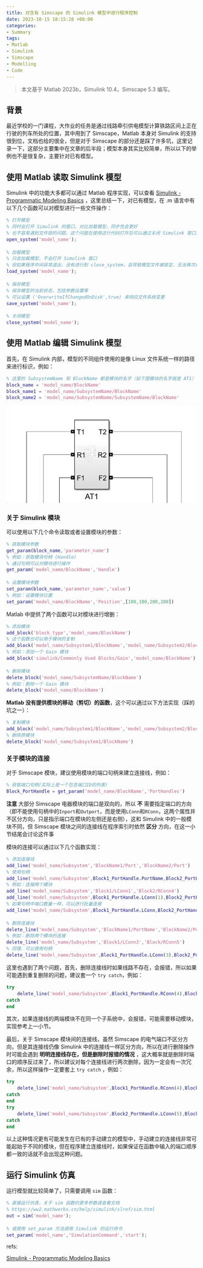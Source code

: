 ```yaml
---
title: 对含有 Simscape 的 Simulink 模型中进行程序控制
date: 2023-10-15 18:15:28 +08:00
categories:
- Summary
tags: 
- Matlab
- Simulink
- Simscape
- Modelling
- Code
---
```


> 本文基于 Matlab 2023b，Simulink 10.4，Simscape 5.3 编写。

## 背景

最近学校的一门课程，大作业的任务是通过线路牵引供电模型计算铁路区间上正在行驶的列车所处的位置，其中用到了 Simscape，Matlab 本身对 Simulink 的支持很到位，文档也给的很全，但是对于 Simscape 的部分还是踩了许多坑，这里记录一下，这部分主要集中在文章的后半段；模型本身其实比较简单，所以以下的举例也不是很复杂，主要针对已有模型。

## 使用 Matlab 读取 Simulink 模型

Simulink 中的功能大多都可以通过 Matlab 程序实现，可以查看 [Simulink - Programmatic Modeling Basics](https://ww2.mathworks.cn/help/simulink/ug/approach-modeling-programmatically.html) ，这里总结一下，对已有模型，在 .m 语言中有以下几个函数可以对模型进行一些文件操作：

```matlab
% 打开模型
% 同时会打开 Simulink 的窗口，对比加载模型，同步性会更好
% 也不容易遇到文件锁的问题，这个问题在使用这行代码打开后可以通过关闭 Simulink 窗口解决
open_system('model_name');

% 加载模型
% 只会加载模型，不会打开 Simulink 窗口
% 但如果程序中间异常退出，没有进行到 close_system，会导致模型文件被锁定，无法再次打开，可能需要重启 Matlab
load_system('model_name');

% 保存模型
% 保存模型的当前状态，包括参数设置等
% 可以设置 ('OverwriteIfChangedOnDisk',true) 来响应文件系统变更
save_system('model_name');

% 关闭模型
close_system('model_name');
```

## 使用 Matlab 编辑 Simulink 模型

首先，在 Simulink 内部，模型的不同组件使用的是像 Linux 文件系统一样的路径来进行标识，例如：

```matlab
% 这里的 SubsystemName 和 BlockName 都是模块的名字（如下图模块的名字就是 AT1）
block_name = 'model_name/BlockName'
block_name1 = 'model_name/SubsystemName/BlockName'
block_name2 = 'model_name/SubsystemName/SubsystemName/BlockName'
```

![一个 Simulink 模块](simulink_block.png)

### 关于 Simulink 模块

可以使用以下几个命令读取或者设置模块的参数：

```matlab
% 获取模块参数
get_param(block_name,'parameter_name')
% 例如：获取模块句柄 (Handle)
% 通过句柄可以对模块进行操作
get_param('model_name/BlockName','Handle')

% 设置模块参数
set_param(block_name,'parameter_name','value')
% 例如：设置模块位置
set_param('model_name/BlockName','Position',[100,100,200,200])
```

Matlab 中提供了两个函数可以对模块进行增删：

```matlab
% 添加模块
add_block('block_type','model_name/BlockName')
% 这个函数也可以用于模块的复制
add_block('model_name/Subsystem1/BlockName','model_name/Subsystem2/BlockName')
% 例如：添加一个 Gain 模块
add_block('simulink/Commonly Used Blocks/Gain','model_name/BlockName')

% 删除模块
delete_block('model_name/SubsystemName/BlockName')
% 例如：删除一个 Gain 模块
delete_block('model_name/BlockName')
```

__Matlab 没有提供模块的移动（剪切）的函数__，这个可以通过以下方法实现（踩的坑之一）：

```matlab
% 复制模块
add_block('model_name/Subsystem1/BlockName','model_name/Subsystem2/BlockName')
% 删除原模块
delete_block('model_name/Subsystem1/BlockName')
```

### 关于模块的连接

对于 Simscape 模块，建议使用模块的端口句柄来建立连接线，例如：

```matlab
% 获取端口句柄(实际上是一个包含端口ID的列表)
Block_PortHandle = get_param('model_name/BlockName','PortHandles')
```
__注意__ 大部分 Simscape 电器模块的端口是双向的，所以 __不__ 需要指定端口的方向（即不能使用句柄中的`Inport`和`Outport`，而是使用`LConn`和`RConn`，这两个属性并不区分方向，只是指示端口在模块的左侧还是右侧），这和 Simulink 中的一般模块不同，但 Simscape 模块之间的连接线在程序索引时依然 __区分__ 方向，在这一小节结尾会讨论这件事

模块的连接可以通过以下几个函数实现：

```matlab
% 添加连接线
add_line('model_name/Subsystem','BlockName1/Port','BlockName2/Port')
% 使用句柄
add_line('model_name/Subsystem',Block1_PortHandle.PortName,Block2_PortHandle.PortName)
% 例如：连接两个模块
add_line('model_name/Subsystem','Block1/LConn1','Block2/RConn4')
add_line('model_name/Subsystem',Block1_PortHandle.LConn(1),Block2_PortHandle.RConn(4))
% 如果句柄中端口数量一样，可以进行批量连接
add_line('model_name/Subsystem',Block1_PortHandle.LConn,Block2_PortHandle.RConn)

% 删除连接线
delete_line('model_name/Subsystem','BlockName1/PortName','BlockName2/PortName')
% 例如：删除两个模块的连接
delete_line('model_name/Subsystem','Block1/LConn3','Block/RConn5')
% 同理，可以使用句柄
delete_line('model_name/Subsystem',Block1_PortHandle.LConn(3),Block2_PortHandle.RConn(5))
```

这里也遇到了两个问题，首先，删除连接线时如果线路不存在，会报错，所以如果可能遇到重复删除的问题，建议套一个 `try catch`，例如：

```matlab
try
    delete_line('model_name/Subsystem',Block1_PortHandle.RConn(4),Block2_PortHandle.LConn(5))
catch
end
```

其次，如果连接线的两端模块不在同一个子系统中，会报错，可能需要移动模块，实现参考上一小节。

最后，关于 Simscape 模块间的连接线，虽然 Simscape 的电气端口不区分方向，但是其连接线仍像 Simulink 中的连接线一样区分方向，所以在进行删除操作时可能会遇到 __明明连接线存在，但是删除时报错的情况__ ，这大概率就是删除时端口的顺序反过来了，所以建议对每个连接线进行两次删除，因为一定会有一次冗余，所以这样操作一定要套上 `try catch` ，例如：

```matlab
try
    delete_line('model_name/Subsystem',Block1_PortHandle.RConn(4),Block2_PortHandle.LConn(5))
catch
end
try
    delete_line('model_name/Subsystem',Block2_PortHandle.LConn(5),Block1_PortHandle.RConn(4))
catch
end
```

以上这种情况更有可能发生在已有的手动建立的模型中，手动建立的连接线非常可能起始于不同的模块，但在程序建立连接线时，如果保证在函数中输入的端口顺序都一致的话就不会出现这种问题。

## 运行 Simulink 仿真

运行模型就比较简单了，只需要调用 `sim` 函数：

```matlab
% 直接运行仿真，关于 sim 函数的更多参数请查看文档
% https://ww2.mathworks.cn/help/simulink/slref/sim.html
out = sim('model_name');

% 或使用 set_param 方法调用 Simulink 的运行命令
set_param('model_name','SimulationCommand','start');
```

refs:

[Simulink - Programmatic Modeling Basics](https://ww2.mathworks.cn/help/simulink/ug/approach-modeling-programmatically.html)
